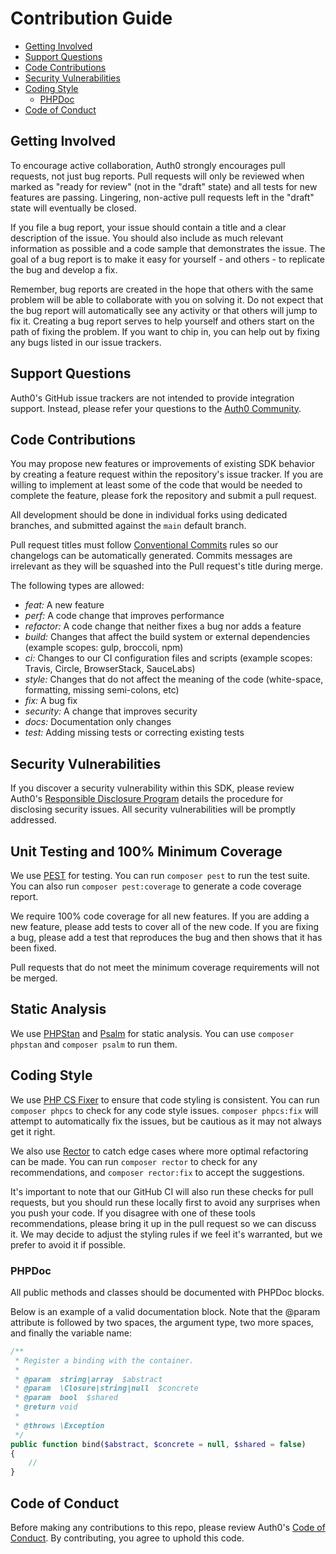 # Contribution Guide

-   [Getting Involved](#getting-involved)
-   [Support Questions](#support-questions)
-   [Code Contributions](#code-contributions)
-   [Security Vulnerabilities](#security-vulnerabilities)
-   [Coding Style](#coding-style)
    -   [PHPDoc](#phpdoc)
-   [Code of Conduct](#code-of-conduct)

## Getting Involved

To encourage active collaboration, Auth0 strongly encourages pull requests, not just bug reports. Pull requests will only be reviewed when marked as "ready for review" (not in the "draft" state) and all tests for new features are passing. Lingering, non-active pull requests left in the "draft" state will eventually be closed.

If you file a bug report, your issue should contain a title and a clear description of the issue. You should also include as much relevant information as possible and a code sample that demonstrates the issue. The goal of a bug report is to make it easy for yourself - and others - to replicate the bug and develop a fix.

Remember, bug reports are created in the hope that others with the same problem will be able to collaborate with you on solving it. Do not expect that the bug report will automatically see any activity or that others will jump to fix it. Creating a bug report serves to help yourself and others start on the path of fixing the problem. If you want to chip in, you can help out by fixing any bugs listed in our issue trackers.

## Support Questions

Auth0's GitHub issue trackers are not intended to provide integration support. Instead, please refer your questions to the [Auth0 Community](https://community.auth0.com).

## Code Contributions

You may propose new features or improvements of existing SDK behavior by creating a feature request within the repository's issue tracker. If you are willing to implement at least some of the code that would be needed to complete the feature, please fork the repository and submit a pull request.

All development should be done in individual forks using dedicated branches, and submitted against the `main` default branch.

Pull request titles must follow [Conventional Commits](https://www.conventionalcommits.org/en/v1.0.0/) rules so our changelogs can be automatically generated. Commits messages are irrelevant as they will be squashed into the Pull request's title during merge.

The following types are allowed:

-   _feat:_ A new feature
-   _perf:_ A code change that improves performance
-   _refactor:_ A code change that neither fixes a bug nor adds a feature
-   _build:_ Changes that affect the build system or external dependencies (example scopes: gulp, broccoli, npm)
-   _ci:_ Changes to our CI configuration files and scripts (example scopes: Travis, Circle, BrowserStack, SauceLabs)
-   _style:_ Changes that do not affect the meaning of the code (white-space, formatting, missing semi-colons, etc)
-   _fix:_ A bug fix
-   _security:_ A change that improves security
-   _docs:_ Documentation only changes
-   _test:_ Adding missing tests or correcting existing tests

## Security Vulnerabilities

If you discover a security vulnerability within this SDK, please review Auth0's [Responsible Disclosure Program](https://auth0.com/responsible-disclosure-policy) details the procedure for disclosing security issues. All security vulnerabilities will be promptly addressed.

## Unit Testing and 100% Minimum Coverage

We use [PEST](https://pestphp.com/) for testing. You can run `composer pest` to run the test suite. You can also run `composer pest:coverage` to generate a code coverage report.

We require 100% code coverage for all new features. If you are adding a new feature, please add tests to cover all of the new code. If you are fixing a bug, please add a test that reproduces the bug and then shows that it has been fixed.

Pull requests that do not meet the minimum coverage requirements will not be merged.

## Static Analysis

We use [PHPStan](https://phpstan.org) and [Psalm](https://psalm.dev/) for static analysis. You can use `composer phpstan` and `composer psalm` to run them.

## Coding Style

We use [PHP CS Fixer](https://github.com/PHP-CS-Fixer/PHP-CS-Fixer) to ensure that code styling is consistent. You can run `composer phpcs` to check for any code style issues. `composer phpcs:fix` will attempt to automatically fix the issues, but be cautious as it may not always get it right.

We also use [Rector](https://github.com/rectorphp/rector) to catch edge cases where more optimal refactoring can be made. You can run `composer rector` to check for any recommendations, and `composer rector:fix` to accept the suggestions.

It's important to note that our GitHub CI will also run these checks for pull requests, but you should run these locally first to avoid any surprises when you push your code. If you disagree with one of these tools recommendations, please bring it up in the pull request so we can discuss it. We may decide to adjust the styling rules if we feel it's warranted, but we prefer to avoid it if possible.

### PHPDoc

All public methods and classes should be documented with PHPDoc blocks.

Below is an example of a valid documentation block. Note that the @param attribute is followed by two spaces, the argument type, two more spaces, and finally the variable name:

```php
/**
 * Register a binding with the container.
 *
 * @param  string|array  $abstract
 * @param  \Closure|string|null  $concrete
 * @param  bool  $shared
 * @return void
 *
 * @throws \Exception
 */
public function bind($abstract, $concrete = null, $shared = false)
{
    //
}
```

## Code of Conduct

Before making any contributions to this repo, please review Auth0's [Code of Conduct](https://github.com/auth0/open-source-template/blob/master/CODE-OF-CONDUCT.md). By contributing, you agree to uphold this code.
